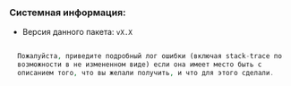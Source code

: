 ### Системная информация:

 * Версия данного пакета: `vX.X`

```php

  Пожалуйста, приведите подробный лог ошибки (включая stack-trace по
  возможности в не измененном виде) если она имеет место быть с 
  описанием того, что вы желали получить, и что для этого сделали.
  
```
